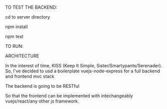 TO TEST THE BACKEND:

cd to server directory

npm install

npm test


TO RUN:

ARCHITECTURE


In the interest of time, KISS (Keep It Simple, Sister/Smartypants/Serenader).
So, I've decided to usd a boilerplate vuejs-node-express for a full backend and frontend mvc stack

The backend is going to be RESTful

So that the frontend can be implemented with intechangeably vuejs/react/any other js framework.


